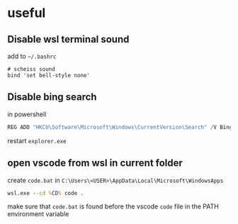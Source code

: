 # useful

## Disable wsl terminal sound
add to `~/.bashrc`
```
# scheiss sound
bind 'set bell-style none'
```

## Disable bing search
in powershell
```powershell
REG ADD "HKCU\Software\Microsoft\Windows\CurrentVersion\Search" /V BingSearchEnabled /T REG_DWORD /D 0 /F
```
restart `explorer.exe`

## open vscode from wsl in current folder
create `code.bat` in `C:\Users\<USER>\AppData\Local\Microsoft\WindowsApps`
```bat
wsl.exe --cd %CD% code .
```
make sure that `code.bat` is found before the vscode `code` file in the PATH environment variable
